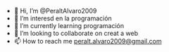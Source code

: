 - 👋 Hi, I’m @PeraltAlvaro2009
- 👀 I’m interesd en  la  programación
- 🌱 I’m currently learning  programación
- 💞️ I’m looking to collaborate on creat a web
- 📫 How to reach me peralt.alvaro2009@gmail.com

<!---
PeraltAlvaro2009/PeraltAlvaro2009 is a ✨ special ✨ repository because its `README.md` (this file) appears on your GitHub profile.
You can click the Preview link to take a look at your changes.
--->
